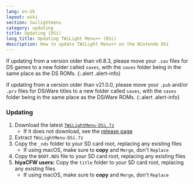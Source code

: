 ```yaml
---
lang: en-US
layout: wiki
section: twilightmenu
category: updating
title: Updating (DSi)
long_title: Updating TWiLight Menu++ (DSi)
description: How to update TWiLight Menu++ on the Nintendo DSi
---
```


If updating from a version older than v6.8.3, please move your `.sav` files for DS games to a new folder called `saves`, with the `saves` folder being in the same place as the DS ROMs.
{:.alert .alert-info}

If updating from a version older than v21.0.0, please move your `.pub` and/or `.prv` files for DSiWare titles to a new folder called `saves`, with the `saves` folder being in the same place as the DSiWare ROMs.
{:.alert .alert-info}

### Updating
1. Download the latest [`TWiLightMenu-DSi.7z`](https://github.com/DS-Homebrew/TWiLightMenu/releases/latest/download/TWiLightMenu-DSi.7z)
   - If it does not download, see the [release page](https://github.com/DS-Homebrew/TWiLightMenu/releases/latest)
1. Extract `TWiLightMenu-DSi.7z`
1. Copy the `_nds` folder to your SD card root, replacing any existing files
   - If using macOS, make sure to **copy** and `Merge`, don't `Replace`
1. Copy the `BOOT.NDS` file to your SD card root, replacing any existing files
1. **hiyaCFW users:** Copy the `title` folder to your SD card root, replacing any existing files
   - If using macOS, make sure to **copy** and `Merge`, don't `Replace`
